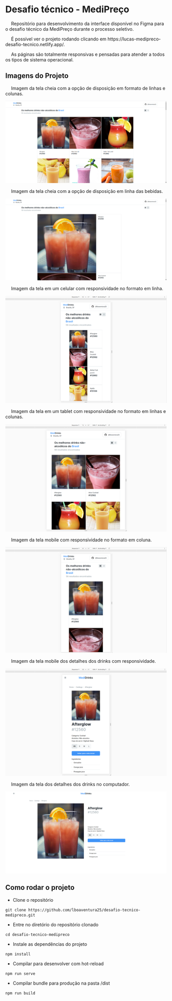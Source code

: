 # Desafio técnico - MediPreço

<p justify='align'>&emsp; Repositório para desenvolvimento da interface disponível no Figma para o desafio técnico da MediPreço durante o processo seletivo.</p>

<p justify='align'>&emsp; É possível ver o projeto rodando clicando em https://lucas-medipreco-desafio-tecnico.netlify.app/.</p>

<p justify='align'>&emsp; As páginas são totalmente responsivas e pensadas para atender a todos os tipos de sistema operacional.</p>

## Imagens do Projeto

<p justify='align'>&emsp; Imagem da tela cheia com a opção de disposição em formato de linhas e colunas.</p>

![Imagem](src/assets/README-images/Foto1.png)

<p justify='align'>&emsp; Imagem da tela cheia com a opção de disposição em linha das bebidas.</p>

![Imagem](src/assets/README-images/Foto2.png)

<p justify='align'>&emsp; Imagem da tela em um celular com responsividade no formato em linha.</p>

![Imagem](src/assets/README-images/Foto3.png)

<p justify='align'>&emsp; Imagem da tela em um tablet com responsividade no formato em linhas e colunas.</p>

![Imagem](src/assets/README-images/Foto4.png)

<p justify='align'>&emsp; Imagem da tela mobile com responsividade no formato em coluna.</p>

![Imagem](src/assets/README-images/Foto5.png)

<p justify='align'>&emsp; Imagem da tela mobile dos detalhes dos drinks com responsividade.</p>

![Imagem](src/assets/README-images/Foto6.png)

<p justify='align'>&emsp; Imagem da tela dos detalhes dos drinks no computador.</p>

![Imagem](src/assets/README-images/Foto7.png)

## Como rodar o projeto
- Clone o repositório
```
git clone https://github.com/lboaventura25/desafio-tecnico-medipreco.git
```

- Entre no diretório do repositório clonado
```
cd desafio-tecnico-medipreco
```

- Instale as dependências do projeto
```
npm install
```

- Compilar para desenvolver com hot-reload
```
npm run serve
```

- Compilar bundle para produção na pasta /dist
```
npm run build
```

